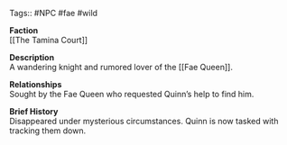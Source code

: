 Tags:: #NPC #fae #wild

**Faction**  
[[The Tamina Court]]

**Description**  
A wandering knight and rumored lover of the [[Fae Queen]].

**Relationships**  
Sought by the Fae Queen who requested Quinn’s help to find him.

**Brief History**  
Disappeared under mysterious circumstances. Quinn is now tasked with tracking them down.